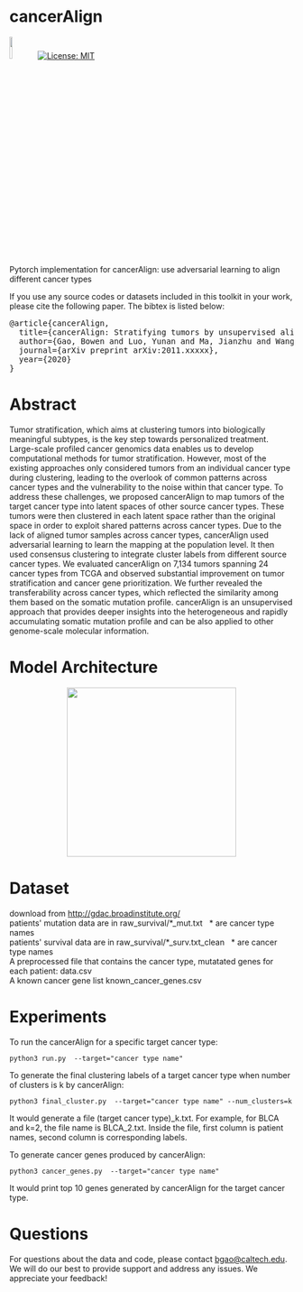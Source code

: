 # cancerAlign
<img src="https://s3.ax1x.com/2020/11/29/D67tHI.md.png" width="10%">[![License: MIT](https://img.shields.io/badge/License-MIT-yellow.svg)](https://opensource.org/licenses/MIT)

Pytorch implementation for cancerAlign: use adversarial learning to align different cancer types

If you use any source codes or datasets included in this toolkit in your work, please cite the following paper. The bibtex is listed below:
<pre>
@article{cancerAlign,
  title={cancerAlign: Stratifying tumors by unsupervised alignment across cancer types},
  author={Gao, Bowen and Luo, Yunan and Ma, Jianzhu and Wang, Sheng},
  journal={arXiv preprint arXiv:2011.xxxxx},
  year={2020}
}
</pre>

# Abstract
Tumor stratification, which aims at clustering tumors into biologically meaningful subtypes, is the key step towards personalized treatment. Large-scale profiled cancer genomics data enables us to develop computational methods for tumor stratification. However, most of the existing approaches only considered tumors from an individual cancer type during clustering, leading to the overlook of common patterns across cancer types and the vulnerability to the noise within that cancer type. To address these challenges, we proposed cancerAlign to map tumors of the target cancer type into latent spaces of other source cancer types. These tumors were then clustered in each latent space rather than the original space in order to exploit shared patterns across cancer types. Due to the lack of aligned tumor samples across cancer types, cancerAlign used adversarial learning to learn the mapping at the population level. It then used consensus clustering to integrate cluster labels from different source cancer types. We evaluated cancerAlign on 7,134 tumors spanning 24 cancer types from TCGA and observed substantial improvement on tumor stratification and cancer gene prioritization. We further revealed the transferability across cancer types, which reflected the similarity among them based on the somatic mutation profile. cancerAlign is an unsupervised approach that provides deeper insights into the heterogeneous and rapidly accumulating somatic mutation profile and can be also applied to other genome-scale molecular information.

# Model Architecture
<p align='center'>
<img src="https://i.loli.net/2020/11/29/akTn1zlf27HhRx5.png" height="300"/>
</p>

# Dataset
download from http://gdac.broadinstitute.org/ \
patients' mutation data are in raw_survival/\*\_mut.txt &nbsp; * are cancer type names\
patients' survival data are in raw_survival/\*\_surv.txt_clean &nbsp; * are cancer type names\
A preprocessed file that contains the cancer type, mutatated genes for each patient: data.csv\
A known cancer gene list known_cancer_genes.csv

# Experiments
To run the cancerAlign for a specific target cancer type:
 <pre><code>python3 run.py  --target="cancer type name"</code></pre>
To generate the final clustering labels of a target cancer type when number of clusters is k by cancerAlign:
 <pre><code>python3 final_cluster.py  --target="cancer type name" --num_clusters=k</code></pre>
It would generate a file (target cancer type)\_k.txt. For example, for BLCA and k=2, the file name is BLCA\_2.txt. Inside the file, first column is patient names, second column is corresponding labels.

To generate cancer genes produced by cancerAlign:
 <pre><code>python3 cancer_genes.py  --target="cancer type name"</code></pre>
 It would print top 10 genes generated by cancerAlign for the target cancer type.
 
 # Questions

For questions about the data and code, please contact bgao@caltech.edu. We will do our best to provide support and address any issues. We appreciate your feedback!
